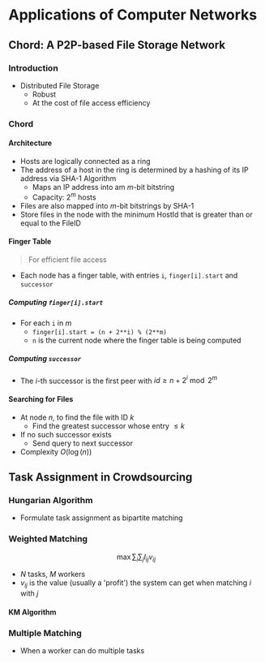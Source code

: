# Applications of Computer Networks

## Chord: A P2P-based File Storage Network

### Introduction

- Distributed File Storage
  - Robust
  - At the cost of file access efficiency

### Chord

#### Architecture

- Hosts are logically connected as a ring
- The address of a host in the ring is determined by a hashing of its IP address via SHA-1 Algorithm
  - Maps an IP address into am $m$-bit bitstring
  - Capacity: $2^m$ hosts
- Files are also mapped into $m$-bit bitstrings by SHA-1
- Store files in the node with the minimum HostId that is greater than or equal to the FileID

#### Finger Table

> For efficient file access

- Each node has a finger table, with entries `i`, `finger[i].start` and `successor`

##### Computing `finger[i].start`

- For each `i` in $m$
  - `finger[i].start = (n + 2**i) % (2**m)`
  - `n` is the current node where the finger table is being computed

##### Computing `successor`

- The $i$-th successor is the first peer with $id \ge n + 2^i \bmod 2^m$

#### Searching for Files

- At node $n$, to find the file with ID $k$
  - Find the greatest successor whose entry $\le k$
- If no such successor exists
  - Send query to next successor
- Complexity $O(\log(n))$

## Task Assignment in Crowdsourcing

### Hungarian Algorithm

- Formulate task assignment as bipartite matching

### Weighted Matching

$$\max \sum_{i}\sum_{j}I_{ij}v_{ij} $$

- $N$ tasks, $M$ workers
- $v_{ij}$ is the value (usually a 'profit') the system can get when matching $i$ with $j$

#### KM Algorithm

### Multiple Matching

- When a worker can do multiple tasks
